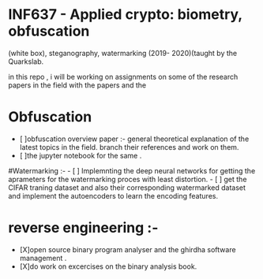 #  INF637 - Applied crypto: biometry, obfuscation
(white box), steganography, watermarking (2019-
2020)(taught by the Quarkslab. 

in this repo , i will be working on assignments on some of the research papers in the field with the papers and the 


# Obfuscation
  - [ ]obfuscation overview paper :-  general theoretical explanation of the latest topics in the field. branch  their references and work on them. 
  - [ ]the jupyter notebook for the same .
  
  
  #Watermarking :- 
    - [ ] Implemnting the deep neural networks for getting the aprameters for the watermarking proces with least distortion.
    - [ ] get the  CIFAR traning dataset and also their corresponding watermarked dataset and  implement the autoencoders to learn the encoding features.
    
# reverse engineering :- 
  - [X]open source binary  program analyser and the ghirdha software management .
  - [X]do work  on excercises on the binary analysis book.
